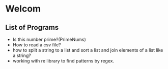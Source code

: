 # Welcom
## List of Programs

* Is this number prime?(PrimeNums)
* How to read a csv file?
* how to split a string to a list and sort a list and join elements of a list like a string?
* working with re library to find patterns by regex.
